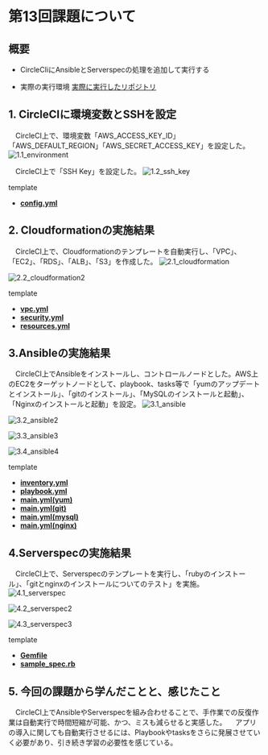# 第13回課題について

## 概要

* CircleCIiにAnsibleとServerspecの処理を追加して実行する
- 実際の実行環境
[実際に実行したリポジトリ](https://github.com/kubota-tk/circleci-raisetech13)

## 1. CircleCIに環境変数とSSHを設定  
&emsp;CircleCI上で、環境変数「AWS_ACCESS_KEY_ID」「AWS_DEFAULT_REGION」「AWS_SECRET_ACCESS_KEY」を設定した。
![1.1_environment](images13/1.1_environment.png)  

&emsp;CircleCI上で「SSH Key」を設定した。
![1.2_ssh_key](images13/1.2_ssh_key.png)  

template
 - [**config.yml**](/template13/circleci/config.yml)  


## 2. Cloudformationの実施結果  
&emsp;CircleCI上で、Cloudformationのテンプレートを自動実行し、「VPC」、「EC2」、「RDS」、「ALB」、「S3」を作成した。
![2.1_cloudformation](images13/2.1_cloudformation.png)  

![2.2_cloudformation2](images13/2.2_cloudformation2.png)  


template
 - [**vpc.yml**](/template13/vpc.yml)  
 - [**security.yml**](/template13/security.yml)  
 - [**resources.yml**](/template13/resources.yml)  


## 3.Ansibleの実施結果  
&emsp;CircleCI上でAnsibleをインストールし、コントロールノードとした。AWS上のEC2をターゲットノードとして、playbook、tasks等で「yumのアップデートとインストール」、「gitのインストール」、「MySQLのインストールと起動」、「Nginxのインストールと起動」を設定。
![3.1_ansible](images13/3.1_ansible.png)  

![3.2_ansible2](images13/3.2_ansible2.png)  

![3.3_ansible3](images13/3.3_ansible3.png)  

![3.4_ansible4](images13/3.4_ansible4.png)   


template
 - [**inventory.yml**](/template13/inventory.yml)  
 - [**playbook.yml**](/template13/playbook.yml)  
 - [**main.yml(yum)**](/template13/yum/tasks/main.yml)  
 - [**main.yml(git)**](/template13/git/tasks/main.yml)  
 - [**main.yml(mysql)**](/template13/mysql/tasks/main.yml)  
 - [**main.yml(nginx)**](/template13/nginx/tasks/main.yml)  


## 4.Serverspecの実施結果  
&emsp;CircleCI上で、Serverspecのテンプレートを実行し、「rubyのインストール」、「gitとnginxのインストールについてのテスト」を実施。
![4.1_serverspec](images13/4.1_serverspec.png)  

![4.2_serverspec2](images13/4.2_serverspec2.png)  

![4.3_serverspec3](images13/4.3_serverspec3.png)  


template
 - [**Gemfile**](/template13/Gemfile)  
 - [**sample_spec.rb**](/template13/54.64.64.240/sample_spec.rb)



## 5. 今回の課題から学んだことと、感じたこと
&emsp;CircleCI上でAnsibleやServerspecを組み合わせることで、手作業での反復作業は自動実行で時間短縮が可能、かつ、ミスも減らせると実感した。
&emsp;アプリの導入に関しても自動実行させるには、Playbookやtasksをさらに発展させていく必要があり、引き続き学習の必要性を感じている。

